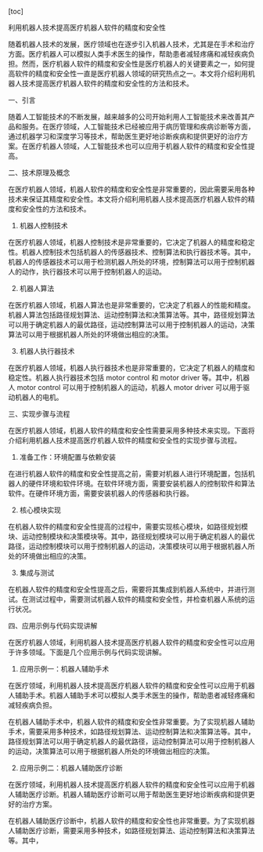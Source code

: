 
[toc]                    
                
                
利用机器人技术提高医疗机器人软件的精度和安全性

随着机器人技术的发展，医疗领域也在逐步引入机器人技术，尤其是在手术和治疗方面。医疗机器人可以模拟人类手术医生的操作，帮助患者减轻疼痛和减轻疾病负担。然而，医疗机器人软件的精度和安全性是医疗机器人的关键要素之一，如何提高软件的精度和安全性一直是医疗机器人领域的研究热点之一。本文将介绍利用机器人技术提高医疗机器人软件的精度和安全性的方法和技术。

一、引言

随着人工智能技术的不断发展，越来越多的公司开始利用人工智能技术来改善其产品和服务。在医疗领域，人工智能技术已经被应用于病历管理和疾病诊断等方面，通过机器学习和深度学习等技术，帮助医生更好地诊断疾病和提供更好的治疗方案。在医疗机器人领域，人工智能技术也可以应用于机器人软件的精度和安全性提高。

二、技术原理及概念

在医疗机器人领域，机器人软件的精度和安全性是非常重要的，因此需要采用各种技术来保证其精度和安全性。本文将介绍利用机器人技术提高医疗机器人软件的精度和安全性的方法和技术。

1. 机器人控制技术

在医疗机器人领域，机器人控制技术是非常重要的，它决定了机器人的精度和稳定性。机器人控制技术包括机器人的传感器技术、控制算法和执行器技术等。其中，机器人的传感器技术可以用于检测机器人所处的环境，控制算法可以用于控制机器人的动作，执行器技术可以用于控制机器人的运动。

2. 机器人算法

在医疗机器人领域，机器人算法也是非常重要的，它决定了机器人的性能和精度。机器人算法包括路径规划算法、运动控制算法和决策算法等。其中，路径规划算法可以用于确定机器人的最优路径，运动控制算法可以用于控制机器人的运动，决策算法可以用于根据机器人所处的环境做出相应的决策。

3. 机器人执行器技术

在医疗机器人领域，机器人执行器技术也是非常重要的，它决定了机器人的精度和稳定性。机器人执行器技术包括 motor control 和 motor driver 等。其中，机器人 motor control 可以用于控制机器人的运动，机器人 motor driver 可以用于驱动机器人的电机。

三、实现步骤与流程

在医疗机器人领域，机器人软件的精度和安全性需要采用多种技术来实现。下面将介绍利用机器人技术提高医疗机器人软件的精度和安全性的实现步骤与流程。

1. 准备工作：环境配置与依赖安装

在进行机器人软件的精度和安全性提高之前，需要对机器人进行环境配置，包括机器人的硬件环境和软件环境。在软件环境方面，需要安装机器人的控制软件和算法软件。在硬件环境方面，需要安装机器人的传感器和执行器。

2. 核心模块实现

在机器人软件的精度和安全性提高的过程中，需要实现核心模块，如路径规划模块、运动控制模块和决策模块等。其中，路径规划模块可以用于确定机器人的最优路径，运动控制模块可以用于控制机器人的运动，决策模块可以用于根据机器人所处的环境做出相应的决策。

3. 集成与测试

在机器人软件的精度和安全性提高之后，需要将其集成到机器人系统中，并进行测试。在测试过程中，需要测试机器人软件的精度和安全性，并检查机器人系统的运行状况。

四、应用示例与代码实现讲解

在医疗机器人领域，利用机器人技术提高医疗机器人软件的精度和安全性可以应用于许多领域。下面是几个应用示例与代码实现讲解。

1. 应用示例一：机器人辅助手术

在医疗领域，利用机器人技术提高医疗机器人软件的精度和安全性可以应用于机器人辅助手术。机器人辅助手术可以模拟人类手术医生的操作，帮助患者减轻疼痛和减轻疾病负担。

在机器人辅助手术中，机器人软件的精度和安全性非常重要。为了实现机器人辅助手术，需要采用多种技术，如路径规划算法、运动控制算法和决策算法等。其中，路径规划算法可以用于确定机器人的最优路径，运动控制算法可以用于控制机器人的运动，决策算法可以用于根据机器人所处的环境做出相应的决策。

2. 应用示例二：机器人辅助医疗诊断

在医疗领域，利用机器人技术提高医疗机器人软件的精度和安全性可以应用于机器人辅助医疗诊断。机器人辅助医疗诊断可以用于帮助医生更好地诊断疾病和提供更好的治疗方案。

在机器人辅助医疗诊断中，机器人软件的精度和安全性也非常重要。为了实现机器人辅助医疗诊断，需要采用多种技术，如路径规划算法、运动控制算法和决策算法等。其中，

